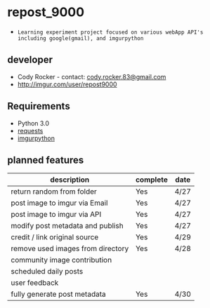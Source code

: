 # repost_9000
* `Learning experiment project focused on various webApp API's including google(gmail), and imgurpython`

developer
---------
- Cody Rocker - contact: cody.rocker.83@gmail.com
- http://imgur.com/user/repost9000

Requirements
------------
- Python 3.0
- [requests](http://docs.python-requests.org/en/latest/user/install/)
- [imgurpython](https://github.com/Imgur/imgurpython)

planned features
----------------
| description                        | complete |  date  |
|------------------------------------|----------|--------|
| return random from folder          |    Yes   |  4/27  |
| post image to imgur via Email      |    Yes   |  4/27  |
| post image to imgur via API        |    Yes   |  4/27  |
| modify post metadata and publish   |    Yes   |  4/27  |
| credit / link original source      |    Yes   |  4/29  |
| remove used images from directory  |    Yes   |  4/28  |
| community image contribution       |          |        |
| scheduled daily posts              |          |        |
| user feedback                      |          |        |
| fully generate post metadata       |    Yes   |  4/30  |
